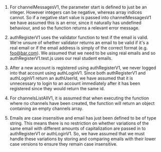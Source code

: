 1. For channelMessagesV1, the parameter start is defined to just be an integer. However integers can be negative, whereas array indices cannot. So if a negative start value is passed into channelMessagesV1 we have assumed this is an error, since it naturally has undefined behaviour, and so the function returns a relevant error message.

2. authRegisterV1 uses the validator function to test if the email is valid. We're unsure of whether validator returns an email to be valid if it's a real email or if the email address is simply of the correct format (e.g. foo@bar.com). We assumed that we need to be using real emails and so authRegisterV1.test.js uses our real student emails.

3. After a new account is registered using authRegisterV1, we never logged into that account using authLoginV1. Since both authRegisterV1 and authLoginV1 return an authUserId, we have assumed that it is unnecessary to login to an account immediately after it has been registered since they would return the same id.

4. For channelsListAllV1, it is assumed that when executing the function where no channels have been created, the function will return an object containing an empty channels array.

5. Emails are case insensitive and email has just been defined to be of type string. This means there is no restriction on whether variations of the same email with different amounts of capitalization are passed in to authRegisterV1 or authLoginV1. So, we have assumed that we must handle these variations by storing and comparing emails with their lower case versions to ensure they remain case insensitive.